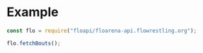 # Example

```typescript
const flo = require("floapi/floarena-api.flowrestling.org");

flo.fetchBouts();
```
